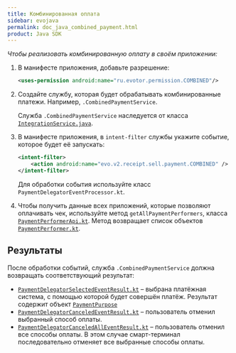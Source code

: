```yaml
---
title: Комбинированная оплата
sidebar: evojava
permalink: doc_java_combined_payment.html
product: Java SDK
---
```


*Чтобы реализовать комбинированную оплату в своём приложении:*

1. В манифесте приложения, добавьте разрешение:

   ```xml
   <uses-permission android:name="ru.evotor.permission.COMBINED"/>
   ```

2. Создайте службу, которая будет обрабатывать комбинированные платежи. Например, `.CombinedPaymentService`.

   Служба `.CombinedPaymentService` наследуется от класса [`IntegrationService.java`](./integration-library/ru/evotor/framework/core/IntegrationService.html).

3. В манифесте приложения, в `intent-filter` службы укажите событие, которое будет её запускать:

   ```xml
   <intent-filter>
       <action android:name="evo.v2.receipt.sell.payment.COMBINED" />
   </intent-filter>
   ```

   Для обработки события используйте класс `PaymentDelegatorEventProcessor.kt`.

4. Чтобы получить данные всех приложений, которые позволяют оплачивать чек, используйте метод `getAllPaymentPerformers`, класса [`PaymentPerformerApi.kt`](./integration-library/ru/evotor/framework/component/PaymentPerformerApi.html). Метод возвращает список объектов [`PaymentPerformer.kt`](./integration-library/ru/evotor/framework/component/PaymentPerformer.html).

## Результаты

После обработки событий, служба `.CombinedPaymentService` должна возвращать соответствующий результат:

* [`PaymentDelegatorSelectedEventResult.kt`](./integration-library/ru/evotor/framework/core/action/event/receipt/payment/combined/result/PaymentDelegatorSelectedEventResult.html) – выбрана платёжная система, с помощью которой будет совершён платёж. Результат содержит объект [`PaymentPurpose`](./integration-library/ru/evotor/framework/payment/PaymentPurpose.html)
* [`PaymentDelegatorCanceledEventResult.kt`](./integration-library/ru/evotor/framework/core/action/event/receipt/payment/combined/result/PaymentDelegatorCanceledEventResult.html) – пользователь отменил выбранный способ оплаты.
* [`PaymentDelegatorCanceledAllEventResult.kt`](./integration-library/ru/evotor/framework/core/action/event/receipt/payment/combined/result/PaymentDelegatorCanceledAllEventResult.html) – пользователь отменил все способы оплаты. В этом случае смарт-терминал последовательно отменяет все выбранные способы оплаты.
